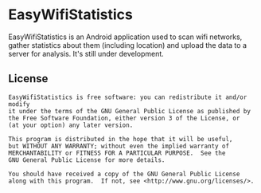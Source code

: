 EasyWifiStatistics
==================

EasyWifiStatistics is an Android application used to scan wifi networks, 
gather statistics about them (including location) and upload the data to a
server for analysis. It's still under development.

License
-------

    EasyWifiStatistics is free software: you can redistribute it and/or modify
    it under the terms of the GNU General Public License as published by
    the Free Software Foundation, either version 3 of the License, or
    (at your option) any later version.
    
    This program is distributed in the hope that it will be useful,
    but WITHOUT ANY WARRANTY; without even the implied warranty of
    MERCHANTABILITY or FITNESS FOR A PARTICULAR PURPOSE.  See the
    GNU General Public License for more details.
    
    You should have received a copy of the GNU General Public License
    along with this program.  If not, see <http://www.gnu.org/licenses/>.
